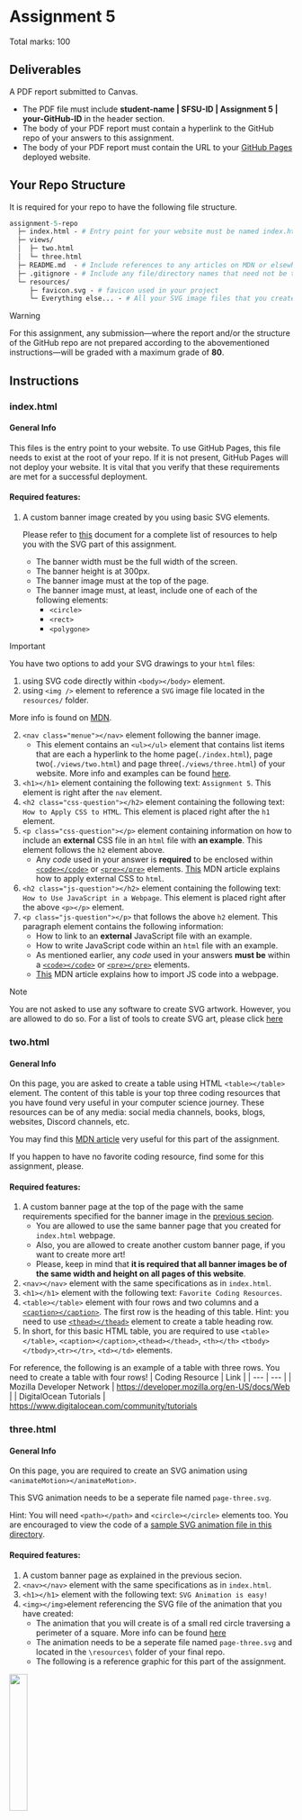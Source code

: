 # Assignment 5
Total marks: 100 
## Deliverables
A PDF report submitted to Canvas.
- The PDF file must include **student-name | SFSU-ID | Assignment 5 | your-GitHub-ID** in the header section.
- The body of your PDF report must contain a hyperlink to the GitHub repo of your answers to this assignment.
- The body of your PDF report must contain the URL to your [GitHub Pages](https://docs.github.com/en/pages/getting-started-with-github-pages/creating-a-github-pages-site)
deployed website.
## Your Repo Structure
It is required for your repo to have the following file structure. 
```graphql
assignment-5-repo 
  ├─ index.html - # Entry point for your website must be named index.html
  ├─ views/  
  │  ├─ two.html 
  │  └─ three.html
  ├─ README.md  - # Include references to any articles on MDN or elsewhere that you used for this assignment.
  ├─ .gitignore - # Include any file/directory names that need not be tracked such as test, .vscode, etc.
  └─ resources/ 
     ├─ favicon.svg - # favicon used in your project
     └─ Everything else... - # All your SVG image files that you create will be in in this directory
```
> [!WARNING]
> For this assignment, any submission&mdash;where the report and/or the structure of the GitHub repo are not prepared according to the abovementioned instructions&mdash;will be graded with a maximum grade of **80**.
## Instructions
### index.html
#### General Info

This files is the entry point to your website. To use GitHub Pages, this file needs to exist at the root of your repo. If it is not present, GitHub Pages will not deploy your website.
It is vital that you verify that these requirements are met for a successful deployment.  

#### Required features: 
1. A custom banner image created by you using basic SVG elements.

    Please refer to [this](assignment-5/svgREADME.md) document for a complete list of resources to help you with the SVG part of this assignment. 
    - The banner width must be the full width of the screen.
    - The banner height is at 300px.
    - The banner image must at the top of the page.
    - The banner image must, at least, include one of each of the following elements:
        - ```<circle>```
        - ```<rect>```
        - ```<polygone>```
> [!IMPORTANT]
> You have two options to add your SVG drawings to your ```html``` files:
> 1.  using SVG code directly within ```<body></body>``` element.
> 2.  using ```<img />``` element to reference a ```SVG``` image file located in the ```resources/``` folder.
>    
> More info is found on [MDN](https://developer.mozilla.org/en-US/docs/Learn/HTML/Multimedia_and_embedding/Adding_vector_graphics_to_the_Web).
2.  ```<nav class="menue"></nav>``` element following the banner image.
    -  This element contains an ```<ul></ul>``` element that contains list items that are each a hyperlink to the home page(```./index.html```), page two(```./views/two.html```) and page three(```./views/three.html```) of your website. More info and examples can be found [here](https://developer.mozilla.org/en-US/play).
3.  ```<h1></h1>``` element containing the following text: `Assignment 5`. This element is right after the ```nav``` element.
4.  ```<h2 class="css-question"></h2>``` element containing the following text: `How to Apply CSS to HTML`. This element is placed right after the ```h1``` element. 
5.  ```<p class="css-question"></p>``` element containing information on how to include an **external** CSS file in an ```html``` file with **an example**. This element follows the ```h2``` element above.
    -  Any _code_ used in your answer is **required** to be enclosed within [```<code></code>```](https://developer.mozilla.org/en-US/docs/Web/HTML/Element/code) or [```<pre></pre>```](https://developer.mozilla.org/en-US/docs/Web/HTML/Element/pre) elements. [This](https://developer.mozilla.org/en-US/docs/Learn/CSS/First_steps/How_CSS_is_structured) MDN article explains how to apply external CSS to ```html```.
6. ```<h2 class="js-question"></h2>``` element containing the following text: `How to Use JavaScript in a Webpage`. This element is placed right after the above ```<p></p>``` element.
7. ```<p class="js-question"></p>``` that follows the above ```h2``` element. This paragraph element contains the following information:
    - How to link to an **external** JavaScript file with an example.
    - How to write JavaScript code within an ```html``` file with an example.
    - As mentioned earlier, any _code_ used in your answers **must be** within a [```<code></code>```](https://developer.mozilla.org/en-US/docs/Web/HTML/Element/code) or [```<pre></pre>```](https://developer.mozilla.org/en-US/docs/Web/HTML/Element/pre) elements.
    - [This](https://developer.mozilla.org/en-US/docs/Learn/HTML/Howto/Use_JavaScript_within_a_webpage) MDN article explains how to import JS code into a webpage. 
> [!NOTE]
> You are not asked to use any software to create SVG artwork. However, you are allowed to do so.
> For a list of tools to create SVG art, please click [here](https://developer.mozilla.org/en-US/docs/Web/SVG/Tutorial/Tools_for_SVG)

### two.html
#### General Info
On this page, you are asked to create a table using HTML ```<table></table>``` element. The content of this table is your top three coding resources that you have found very useful in your computer science journey. These resources can be of any media: social media channels, books, blogs, websites, Discord channels, etc.

You may find this [MDN article](https://developer.mozilla.org/en-US/docs/Learn/HTML/Tables/Basics) very useful for this part of the assignment.

If you happen to have no favorite coding resource, find some for this assignment, please.

#### Required features:
1.  A custom banner page at the top of the page with the same requirements specified for the banner image in the [previous secion](https://github.com/nina-mir/CSC317-assignments/blob/main/assignment-5/READme.md#indexhtml).
    -  You are allowed to use the same banner page that you created for ```index.html``` webpage.
    -  Also, you are allowed to create another custom banner page, if you want to create more art!
    -  Please, keep in mind that **it is required that all banner images be of the same width and height on all pages of this website**.
2.   ```<nav></nav>``` element with the same specifications as in ```index.html```.
3.  ```<h1></h1>``` element with the following text: `Favorite Coding Resources`.
4.   ```<table></table>``` element with four rows and two columns and a [```<caption></caption>```](https://developer.mozilla.org/en-US/docs/Web/HTML/Element/caption). The first row is the heading of this table. Hint: you need to use [```<thead></thead>```](https://developer.mozilla.org/en-US/docs/Web/HTML/Element/thead) element to create a table heading row.
5.    In short, for this basic HTML table, you are required to use ```<table></table>```, ```<caption></caption>```,```<thead></thead>```, ```<th></th>``` ```<tbody></tbody>```,```<tr></tr>```, ```<td></td>``` elements.

For reference, the following is an example of a table with three rows. You need to create a table with four rows! 
|  Coding Resource | Link |
| --- | --- |
| Mozilla Developer Network | https://developer.mozilla.org/en-US/docs/Web |
| DigitalOcean Tutorials | https://www.digitalocean.com/community/tutorials 

### three.html
#### General Info
On this page, you are required to create an SVG animation using ```<animateMotion></animateMotion>```. 

This SVG animation needs to be a seperate file named ```page-three.svg```.


Hint: You  will need ```<path></path>``` and ```<circle></circle>``` elements too. You are encouraged to view the code of a [sample SVG animation file in this directory](https://github.com/nina-mir/CSC317-assignments/blob/main/assignment-5/animation_example.svg).
#### Required features:
1. A custom banner page as explained in the previous secion.
2.   ```<nav></nav>``` element with the same specifications as in ```index.html```.
3. ```<h1></h1>``` element with the following text: `SVG Animation is easy!`
4. ```<img></img>```element referencing the SVG file of the animation that you have created:
    - The animation that you will create is of a small red circle traversing a perimeter of a square. More info can be found [here](./svgREADME.md)
    - The animation needs to be a seperate file named ```page-three.svg``` and located in the ```\resources\``` folder of your final repo.
    - The following is a reference graphic for this part of the assignment.

<p align="left">  
  <img src="https://github.com/nina-mir/CSC317-assignments/blob/35bc85209121f16a9ccd41e9aa5d0b5be774a2a5/assignment-5/svgAnimationCSC317_HW_5.gif" width="25%"></img>
</p>

#### Optional feature:
-  You are encouraged to include a personal SVG artwork after the required animation on this page. 
-  ***The top three SVG artwork, chosen by the instructor, will be featured on CSC317-04 main Canvas page for the entirety of March 2024.***
### favicon.svg
#### General Info
Per [MDN](https://developer.mozilla.org/en-US/docs/Glossary/Favicon):

>   A favicon (favorite icon) is a tiny icon included along with a website, which is displayed in places like the browser's address bar, page tabs and bookmarks menu.
>   It is a usually a high-contrast image. There are free tools to create a favicon.


For a long time, SVG files could not be used as favicons since it was not supported by web browsers. However, it is now widely supported by different browsers. You are asked to create a high-contrast (e.g., black & white) favicon.svg file in this part of the assignment using your own drawings or any tool.


To include the favicon.svg in your website, you need to include the following in the <head></head> of each of your html files:

```<link rel="icon" href="path-to-your-favicon.svg" type="image/svg+xml">```

Don't forget to update the relative path to your favicon.svg in the above code snippet. 

A few helpful resources on favicon: 
-  [SVG, Favicons, and All the Fun Things We Can Do With Them](https://css-tricks.com/svg-favicons-and-all-the-fun-things-we-can-do-with-them/)
-  [Bilding an adaptive favicon](https://web.dev/articles/building/an-adaptive-favicon#:~:text=This%20means%20if%20an%20SVG,light%20and%20dark%20user%20preferences.)

### Deployment

I did a demo during Feb.22 session on how to deploy a repo of a static website on GitHub to the internet using GitHub Pages. 

A detailed guide with graphics can be found on [GitHub Docs](https://docs.github.com/en/pages/getting-started-with-github-pages/creating-a-github-pages-site).

### Some Tips about this Assignment

You are welcome to go about doing this assignment in whichever way you'd like to. But, here are some general tips:

- As in any multi-part project, break the project into the most essential parts and start with them.
- After setting up the skeleton of the project (aka scaffolding), start working on the required detailes for each page.

  
For example: 

1. Create a local project folder on your local computer that matches the file tree structure that is mentioned at the top of this file.
2. The files you are creating in the step above should only be empty file but with the required ```file-name.suffix``` and directory names.
3. Then, initiate a Git repo in your local project directory to track the needed files.
4. Connect the local project directory to a remote repo on GitHub.com. This process is explained in detail in Feb.15.slides.pdf on Canvas.
5. After successfully setting up your remote repo, it is now time to get to code the required features of each page of this website.
6. You should first do all that is not SVG related. The reason I suggest that is because the SVG parts may take more time to finish.
7. Anything that is not SVG related is much easier to finish. For example, adding a heading(```<h1></h1>```) or a paragraph (```<p></p>```) element to a webpage can be done in less than a 1 minute!
8. Finally, make a habit of commiting your progress with meaningful messages (```git commit -m "concise-message"```) and pushing it to your repo as often as you make progress with this assignment.
9. Ask your questions in the discord channel for this assignment with clear explanations and any relevant code or error message. Questions that lack clarity or supporting code are not fun to answer for anyone! **Happy Coding!**   
